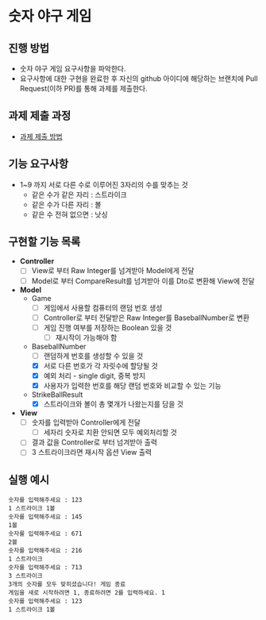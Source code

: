 # 숫자 야구 게임
## 진행 방법
* 숫자 야구 게임 요구사항을 파악한다.
* 요구사항에 대한 구현을 완료한 후 자신의 github 아이디에 해당하는 브랜치에 Pull Request(이하 PR)를 통해 과제를 제출한다.

## 과제 제출 과정
* [과제 제출 방법](https://github.com/next-step/nextstep-docs/tree/master/ent-precourse)

## 기능 요구사항
- 1~9 까지 서로 다른 수로 이루어진 3자리의 수를 맞추는 것
  - 같은 수가 같은 자리 : 스트라이크
  - 같은 수가 다른 자리 : 볼
  - 같은 수 전혀 없으면 : 낫싱

## 구현할 기능 목록
- **Controller**
  - [ ] View로 부터 Raw Integer를 넘겨받아 Model에게 전달
  - [ ] Model로 부터 CompareResult를 넘겨받아 이를 Dto로 변환해 View에 전달

- **Model**
  - Game
    - [ ] 게임에서 사용할 컴퓨터의 랜덤 번호 생성
    - [ ] Controller로 부터 전달받은 Raw Integer를 BaseballNumber로 변환
    - [ ] 게임 진행 여부를 저장하는 Boolean 있을 것
      - [ ] 재시작이 가능해야 함
  - BaseballNumber
    - [ ] 랜덤하게 번호를 생성할 수 있을 것
    - [x] 서로 다른 번호가 각 자릿수에 할당될 것
    - [x] 예외 처리 - single digit, 중복 방지
    - [x] 사용자가 입력한 번호를 해당 랜덤 번호와 비교할 수 있는 기능
  - StrikeBallResult
    - [x] 스트라이크와 볼이 총 몇개가 나왔는지를 담을 것

- **View**
  - [ ] 숫자를 입력받아 Controller에게 전달
    - [ ] 세자리 숫자로 치환 안되면 모두 예외처리할 것 
  - [ ] 결과 값을 Controller로 부터 넘겨받아 출력
  - [ ] 3 스트라이크라면 재시작 옵션 View 출력

## 실행 예시
```
숫자를 입력해주세요 : 123 
1 스트라이크 1볼
숫자를 입력해주세요 : 145 
1볼
숫자를 입력해주세요 : 671 
2볼
숫자를 입력해주세요 : 216 
1 스트라이크
숫자를 입력해주세요 : 713
3 스트라이크
3개의 숫자를 모두 맞히셨습니다! 게임 종료
게임을 새로 시작하려면 1, 종료하려면 2를 입력하세요. 1
숫자를 입력해주세요 : 123
1 스트라이크 1볼
```